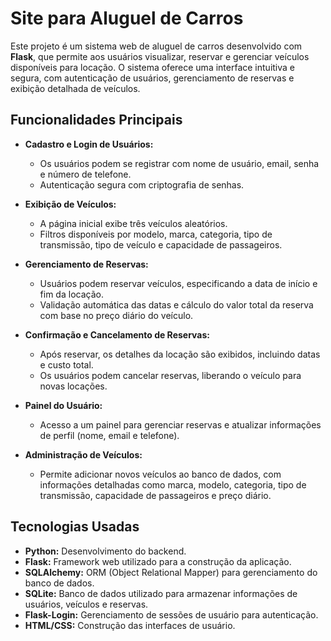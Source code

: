# Site para Aluguel de Carros

Este projeto é um sistema web de aluguel de carros desenvolvido com **Flask**, que permite aos usuários visualizar, reservar e gerenciar veículos disponíveis para locação. O sistema oferece uma interface intuitiva e segura, com autenticação de usuários, gerenciamento de reservas e exibição detalhada de veículos.

## Funcionalidades Principais

- **Cadastro e Login de Usuários:**
  - Os usuários podem se registrar com nome de usuário, email, senha e número de telefone.
  - Autenticação segura com criptografia de senhas.

- **Exibição de Veículos:**
  - A página inicial exibe três veículos aleatórios.
  - Filtros disponíveis por modelo, marca, categoria, tipo de transmissão, tipo de veículo e capacidade de passageiros.

- **Gerenciamento de Reservas:**
  - Usuários podem reservar veículos, especificando a data de início e fim da locação.
  - Validação automática das datas e cálculo do valor total da reserva com base no preço diário do veículo.

- **Confirmação e Cancelamento de Reservas:**
  - Após reservar, os detalhes da locação são exibidos, incluindo datas e custo total.
  - Os usuários podem cancelar reservas, liberando o veículo para novas locações.

- **Painel do Usuário:**
  - Acesso a um painel para gerenciar reservas e atualizar informações de perfil (nome, email e telefone).

- **Administração de Veículos:**
  - Permite adicionar novos veículos ao banco de dados, com informações detalhadas como marca, modelo, categoria, tipo de transmissão, capacidade de passageiros e preço diário.

## Tecnologias Usadas

- **Python:** Desenvolvimento do backend.
- **Flask:** Framework web utilizado para a construção da aplicação.
- **SQLAlchemy:** ORM (Object Relational Mapper) para gerenciamento do banco de dados.
- **SQLite:** Banco de dados utilizado para armazenar informações de usuários, veículos e reservas.
- **Flask-Login:** Gerenciamento de sessões de usuário para autenticação.
- **HTML/CSS:** Construção das interfaces de usuário.
